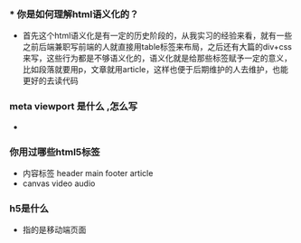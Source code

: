 ###  * 你是如何理解html语义化的？

- 首先这个html语义化是有一定的历史阶段的，从我实习的经验来看，就有一些之前后端兼职写前端的人就直接用table标签来布局，之后还有大篇的div+css来写，这些行为都是不够语义化的，语义化就是给那些标签赋予一定的意义，比如段落就要用p，文章就用article，这样也便于后期维护的人去维护，也能更好的去读代码

 

### meta viewport 是什么 ,怎么写

- 

### 你用过哪些html5标签

- 内容标签 header main footer article 
- canvas video audio

### h5是什么

-   指的是移动端页面

